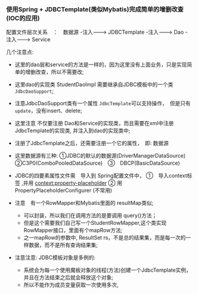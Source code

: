 

### 使用Spring + JDBCTemplate(类似Mybatis)完成简单的增删改查(IOC的应用)


配置文件层次关系　：　数据源  -注入--->  JDBCTemplate  -注入---> Dao  -注入---> Service

几个注意点:

* 这里的dao层和service的方法是一样的，因为这里没有上面业务，只是实现简单的增删改查，所以不需要改;

* 这里dao的实现类 StudentDaoImpl 需要继承自JDBC模板中的一个类 `JdbcDaoSupport`;

* 注意JdbcDaoSupport类有一个属性 `JdbcTemplate`可以支持操作，　但是只有`update`，没有insert、delete;

* 这里注意 不仅要注册 Dao和Service的实现类，而且需要在xml中注册JdbcTemplate的实现类, 并注入到dao的实现类中;


* 注册了JdbcTemplate之后，还需要注册一个它的属性，　即: 数据源


* 这里数据源有三种: ①JDBC的默认的数据源(DriverManagerDataSource)　②C3P0(ComboPooledDataSource)　③　DBCP(BasicDataSource)

* JDBC的四要素属性文件需　导入到 Spring配置文件中， ①　导入context标签 ,并用 <context:property-placeholder> ② 用 PropertyPlaceholderConfigurer (不常用)

* 注意　有一个RowMapper和Mybatis里面的 resultMap类似;
    * 可以封装，所以我们在调用方法的是要调用 query()方法；
    * 但是这个需要我们自己写一个StudentRowMapper,这个类实现RowMapper接口，里面有个mapRow方法;
    * 之一mapRow的参数中, ResultSet rs，不是总的结果集，而是每一次的一样数据，而不是所有查询结果集;
    
    
* 注意注意: JDBC模板对象是多例的:
    * 系统会为每一个使用魔板对象的线程(方法)创建一个JdbcTemplate实例，并且在方法结束之后就会释放这个对象;
    * 所以不能作为成员变量获取一次使用多次,